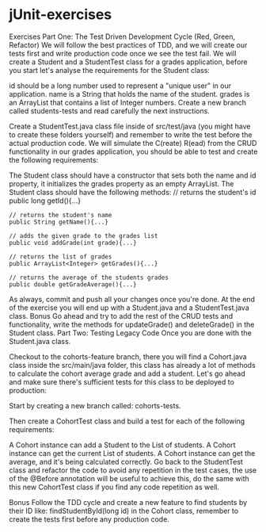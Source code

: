 # jUnit-exercises
Exercises
Part One: The Test Driven Development Cycle (Red, Green, Refactor)
We will follow the best practices of TDD, and we will create our tests first and write production code once we see the test fail. We will create a Student and a StudentTest class for a grades application, before you start let's analyse the requirements for the Student class:

id should be a long number used to represent a "unique user" in our application.
name is a String that holds the name of the student.
grades is an ArrayList that contains a list of Integer numbers.
Create a new branch called students-tests and read carefully the next instructions.

Create a StudentTest.java class file inside of src/test/java (you might have to create these folders yourself) and remember to write the test before the actual production code. We will simulate the C(reate) R(ead) from the CRUD functionality in our grades application, you should be able to test and create the following requirements:

The Student class should have a constructor that sets both the name and id property, it initializes the grades property as an empty ArrayList.
The Student class should have the following methods:
// returns the student's id
public long getId(){...}

    // returns the student's name
    public String getName(){...}

    // adds the given grade to the grades list
    public void addGrade(int grade){...}
  
    // returns the list of grades
    public ArrayList<Integer> getGrades(){...}

    // returns the average of the students grades
    public double getGradeAverage(){...}
As always, commit and push all your changes once you're done.
At the end of the exercise you will end up with a Student.java and a StudentTest.java class.
Bonus
Go ahead and try to add the rest of the CRUD tests and functionality, write the methods for updateGrade() and deleteGrade() in the Student class.
Part Two: Testing Legacy Code
Once you are done with the Student.java class.

Checkout to the cohorts-feature branch, there you will find a Cohort.java class inside the src/main/java folder, this class has already a lot of methods to calculate the cohort average grade and add a student. Let's go ahead and make sure there's sufficient tests for this class to be deployed to production:

Start by creating a new branch called: cohorts-tests.

Then create a CohortTest class and build a test for each of the following requirements:

A Cohort instance can add a Student to the List of students.
A Cohort instance can get the current List of students.
A Cohort instance can get the average, and it's being calculated correctly.
Go back to the StudentTest class and refactor the code to avoid any repetition in the test cases, the use of the @Before annotation will be useful to achieve this, do the same with this new CohortTest class if you find any code repetition as well.

Bonus
Follow the TDD cycle and create a new feature to find students by their ID like: findStudentById(long id) in the Cohort class, remember to create the tests first before any production code.
